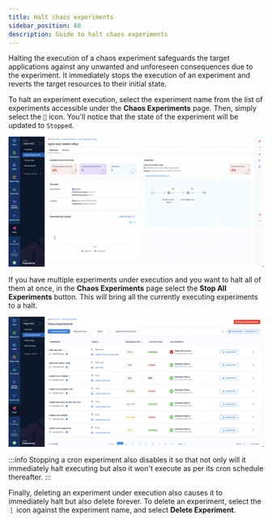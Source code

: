 ```yaml
---
title: Halt chaos experiments
sidebar_position: 60
description: Guide to halt chaos experiments
---
```


Halting the execution of a chaos experiment safeguards the target applications against any unwanted and unforeseen consequences due to the experiment. It immediately stops the execution of an experiment and reverts the target resources to their initial state. 

To halt an experiment execution, select the experiment name from the list of experiments accessible under the **Chaos Experiments** page. Then, simply select the `🚫` icon. You'll notice that the state of the experiment will be updated to `Stopped`.

![Stopped Experiment Run](./static/halt-chaos-experiments/stopped-experiment-run.png)

If you have multiple experiments under execution and you want to halt all of them at once, in the **Chaos Experiments** page select the **Stop All Experiments** button. This will bring all the currently executing experiments to a halt.

![Stop All Experiments](./static/halt-chaos-experiments/stop-all-experiments.png)

:::info
Stopping a cron experiment also disables it so that not only will it immediately halt executing but also it won't execute as per its cron schedule thereafter.
:::

Finally, deleting an experiment under execution also causes it to immediately halt but also delete forever. To delete an experiment, select the **`⋮`** icon against the experiment name, and select **Delete Experiment**.